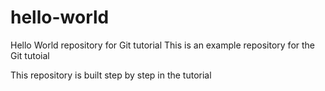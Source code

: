 # hello-world
Hello World repository for Git tutorial
This is an example repository for the Git tutoial

This repository is built step by step in the tutorial